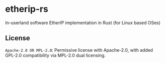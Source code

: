# etherip-rs
In-userland software EtherIP implementation in Rust (for Linux based OSes)

## License
`Apache-2.0 OR MPL-2.0`: Permissive license with Apache-2.0, with added GPL-2.0 compatibility via MPL-2.0 dual licensing.
